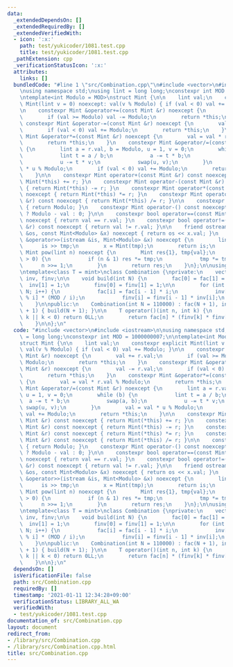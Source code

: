 ```yaml
---
data:
  _extendedDependsOn: []
  _extendedRequiredBy: []
  _extendedVerifiedWith:
  - icon: ':x:'
    path: test/yukicoder/1081.test.cpp
    title: test/yukicoder/1081.test.cpp
  _pathExtension: cpp
  _verificationStatusIcon: ':x:'
  attributes:
    links: []
  bundledCode: "#line 1 \"src/Combination.cpp\"\n#include <vector>\n#include <iostream>\n\
    \nusing namespace std;\nusing lint = long long;\nconstexpr int MOD = 1000000007;\n\
    \ntemplate<int Modulo = MOD>\nstruct Mint {\n\n    lint val;\n    constexpr explicit\
    \ Mint(lint v = 0) noexcept: val(v % Modulo) { if (val < 0) val += Modulo; }\n\
    \n    constexpr Mint &operator+=(const Mint &r) noexcept {\n        val += r.val;\n\
    \        if (val >= Modulo) val -= Modulo;\n        return *this;\n    }\n   \
    \ constexpr Mint &operator-=(const Mint &r) noexcept {\n        val -= r.val;\n\
    \        if (val < 0) val += Modulo;\n        return *this;\n    }\n    constexpr\
    \ Mint &operator*=(const Mint &r) noexcept {\n        val = val * r.val % Modulo;\n\
    \        return *this;\n    }\n    constexpr Mint &operator/=(const Mint &r) noexcept\
    \ {\n        lint a = r.val, b = Modulo, u = 1, v = 0;\n        while (b) {\n\
    \            lint t = a / b;\n            a -= t * b;\n            swap(a, b);\n\
    \            u -= t * v;\n            swap(u, v);\n        }\n        val = val\
    \ * u % Modulo;\n        if (val < 0) val += Modulo;\n        return *this;\n\
    \    }\n\n    constexpr Mint operator+(const Mint &r) const noexcept { return\
    \ Mint(*this) += r; }\n    constexpr Mint operator-(const Mint &r) const noexcept\
    \ { return Mint(*this) -= r; }\n    constexpr Mint operator*(const Mint &r) const\
    \ noexcept { return Mint(*this) *= r; }\n    constexpr Mint operator/(const Mint\
    \ &r) const noexcept { return Mint(*this) /= r; }\n\n    constexpr int getmod()\
    \ { return Modulo; }\n    constexpr Mint operator-() const noexcept { return val\
    \ ? Modulo - val : 0; }\n\n    constexpr bool operator==(const Mint &r) const\
    \ noexcept { return val == r.val; }\n    constexpr bool operator!=(const Mint\
    \ &r) const noexcept { return val != r.val; }\n\n    friend ostream &operator<<(ostream\
    \ &os, const Mint<Modulo> &x) noexcept { return os << x.val; }\n    friend istream\
    \ &operator>>(istream &is, Mint<Modulo> &x) noexcept {\n        lint tmp;\n  \
    \      is >> tmp;\n        x = Mint(tmp);\n        return is;\n    }\n\n    constexpr\
    \ Mint pow(lint n) noexcept {\n        Mint res{1}, tmp{val};\n        while (n\
    \ > 0) {\n            if (n & 1) res *= tmp;\n            tmp *= tmp;\n      \
    \      n >>= 1;\n        }\n        return res;\n    }\n};\n\nusing mint = Mint<>;\n\
    \ntemplate<class T = mint>\nclass Combination {\nprivate:\n    vector<T> fac,\
    \ inv, finv;\n\n    void build(int N) {\n        fac[0] = fac[1] = 1;\n      \
    \  inv[1] = 1;\n        finv[0] = finv[1] = 1;\n\n        for (int i = 2; i <\
    \ N; i++) {\n            fac[i] = fac[i - 1] * i;\n            inv[i] = -inv[MOD\
    \ % i] * (MOD / i);\n            finv[i] = finv[i - 1] * inv[i];\n        }\n\
    \    }\n\npublic:\n    Combination(int N = 110000) : fac(N + 1), inv(N + 1), finv(N\
    \ + 1) { build(N + 1); }\n\n    T operator()(int n, int k) {\n        if (n <\
    \ k || k < 0) return 0LL;\n        return fac[n] * (finv[k] * finv[n - k]);\n\
    \    }\n\n};\n"
  code: "#include <vector>\n#include <iostream>\n\nusing namespace std;\nusing lint\
    \ = long long;\nconstexpr int MOD = 1000000007;\n\ntemplate<int Modulo = MOD>\n\
    struct Mint {\n\n    lint val;\n    constexpr explicit Mint(lint v = 0) noexcept:\
    \ val(v % Modulo) { if (val < 0) val += Modulo; }\n\n    constexpr Mint &operator+=(const\
    \ Mint &r) noexcept {\n        val += r.val;\n        if (val >= Modulo) val -=\
    \ Modulo;\n        return *this;\n    }\n    constexpr Mint &operator-=(const\
    \ Mint &r) noexcept {\n        val -= r.val;\n        if (val < 0) val += Modulo;\n\
    \        return *this;\n    }\n    constexpr Mint &operator*=(const Mint &r) noexcept\
    \ {\n        val = val * r.val % Modulo;\n        return *this;\n    }\n    constexpr\
    \ Mint &operator/=(const Mint &r) noexcept {\n        lint a = r.val, b = Modulo,\
    \ u = 1, v = 0;\n        while (b) {\n            lint t = a / b;\n          \
    \  a -= t * b;\n            swap(a, b);\n            u -= t * v;\n           \
    \ swap(u, v);\n        }\n        val = val * u % Modulo;\n        if (val < 0)\
    \ val += Modulo;\n        return *this;\n    }\n\n    constexpr Mint operator+(const\
    \ Mint &r) const noexcept { return Mint(*this) += r; }\n    constexpr Mint operator-(const\
    \ Mint &r) const noexcept { return Mint(*this) -= r; }\n    constexpr Mint operator*(const\
    \ Mint &r) const noexcept { return Mint(*this) *= r; }\n    constexpr Mint operator/(const\
    \ Mint &r) const noexcept { return Mint(*this) /= r; }\n\n    constexpr int getmod()\
    \ { return Modulo; }\n    constexpr Mint operator-() const noexcept { return val\
    \ ? Modulo - val : 0; }\n\n    constexpr bool operator==(const Mint &r) const\
    \ noexcept { return val == r.val; }\n    constexpr bool operator!=(const Mint\
    \ &r) const noexcept { return val != r.val; }\n\n    friend ostream &operator<<(ostream\
    \ &os, const Mint<Modulo> &x) noexcept { return os << x.val; }\n    friend istream\
    \ &operator>>(istream &is, Mint<Modulo> &x) noexcept {\n        lint tmp;\n  \
    \      is >> tmp;\n        x = Mint(tmp);\n        return is;\n    }\n\n    constexpr\
    \ Mint pow(lint n) noexcept {\n        Mint res{1}, tmp{val};\n        while (n\
    \ > 0) {\n            if (n & 1) res *= tmp;\n            tmp *= tmp;\n      \
    \      n >>= 1;\n        }\n        return res;\n    }\n};\n\nusing mint = Mint<>;\n\
    \ntemplate<class T = mint>\nclass Combination {\nprivate:\n    vector<T> fac,\
    \ inv, finv;\n\n    void build(int N) {\n        fac[0] = fac[1] = 1;\n      \
    \  inv[1] = 1;\n        finv[0] = finv[1] = 1;\n\n        for (int i = 2; i <\
    \ N; i++) {\n            fac[i] = fac[i - 1] * i;\n            inv[i] = -inv[MOD\
    \ % i] * (MOD / i);\n            finv[i] = finv[i - 1] * inv[i];\n        }\n\
    \    }\n\npublic:\n    Combination(int N = 110000) : fac(N + 1), inv(N + 1), finv(N\
    \ + 1) { build(N + 1); }\n\n    T operator()(int n, int k) {\n        if (n <\
    \ k || k < 0) return 0LL;\n        return fac[n] * (finv[k] * finv[n - k]);\n\
    \    }\n\n};\n"
  dependsOn: []
  isVerificationFile: false
  path: src/Combination.cpp
  requiredBy: []
  timestamp: '2021-01-11 12:34:28+09:00'
  verificationStatus: LIBRARY_ALL_WA
  verifiedWith:
  - test/yukicoder/1081.test.cpp
documentation_of: src/Combination.cpp
layout: document
redirect_from:
- /library/src/Combination.cpp
- /library/src/Combination.cpp.html
title: src/Combination.cpp
---
```


